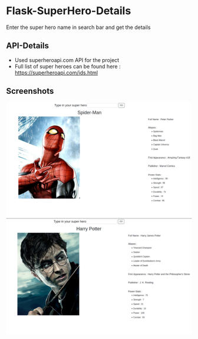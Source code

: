 # Flask-SuperHero-Details
Enter the super hero name in search bar and get the details<br/>
## API-Details
- Used superheroapi.com API for the project<br/>
- Full list of super heroes can be found here : https://superheroapi.com/ids.html
## Screenshots
![](images/p1.png)<br/>
![](images/p2.png)
